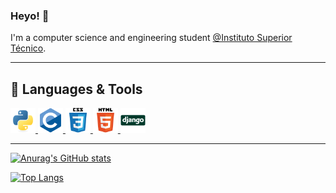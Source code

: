 ### Heyo! 👋

I'm a computer science and engineering student [@Instituto Superior Técnico](https://tecnico.ulisboa.pt/en/).

---

## 🔧 Languages & Tools

<p align="left"> <a href="https://www.python.org" target="_blank"> <img src="https://raw.githubusercontent.com/devicons/devicon/master/icons/python/python-original.svg" alt="python" width="40" height="40"/> </a><a href="https://www.cprogramming.com/" target="_blank"> <img src="https://raw.githubusercontent.com/devicons/devicon/master/icons/c/c-original.svg" alt="c" width="40" height="40"/> </a> <a href="https://www.w3schools.com/css/" target="_blank"> <img src="https://raw.githubusercontent.com/devicons/devicon/master/icons/css3/css3-original-wordmark.svg" alt="css3" width="40" height="40"/> </a> <a href="https://www.w3.org/html/" target="_blank"> <img src="https://raw.githubusercontent.com/devicons/devicon/master/icons/html5/html5-original-wordmark.svg" alt="html5" width="40" height="40"/> </a><a href="https://www.djangoproject.com/" target="_blank"> <img src="https://raw.githubusercontent.com/devicons/devicon/master/icons/django/django-original.svg" alt="django" width="40" height="40"/> </a></p>

---

[![Anurag's GitHub stats](https://github-readme-stats.vercel.app/api?username=JeronimoMendes&show_icons=true&count_private=true&theme=radical&custom_title=My%20Stats)]()

[![Top Langs](https://github-readme-stats.vercel.app/api/top-langs/?username=JeronimoMendes&layout=compact&count_private=true&theme=radical&exclude_repo=BookScanner&hide=html)]()

